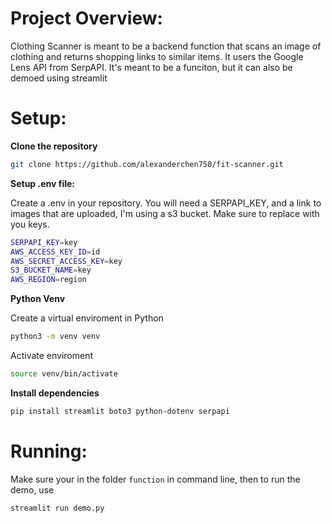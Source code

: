 # Project Overview:

Clothing Scanner is meant to be a backend function that scans an image of clothing and returns shopping links to similar items. It users the Google Lens API from SerpAPI. It's meant to be a funciton, but it can also be demoed using streamlit

# Setup:

**Clone the repository**


```bash
git clone https://github.com/alexanderchen750/fit-scanner.git
```

**Setup .env file:**

Create a .env in your repository. You will need a SERPAPI_KEY, and a link to images that are uploaded, I'm using a s3 bucket. Make sure to replace with you keys.
```bash
SERPAPI_KEY=key
AWS_ACCESS_KEY_ID=id
AWS_SECRET_ACCESS_KEY=key
S3_BUCKET_NAME=key
AWS_REGION=region
```

**Python Venv**

Create a virtual enviroment in Python
```bash
python3 -m venv venv
```
Activate enviroment
```bash
source venv/bin/activate
```

**Install dependencies**

```Bash
pip install streamlit boto3 python-dotenv serpapi
```

# Running:
Make sure your in the folder `function` in command line, then to run the demo, use
```bash
streamlit run demo.py
```



